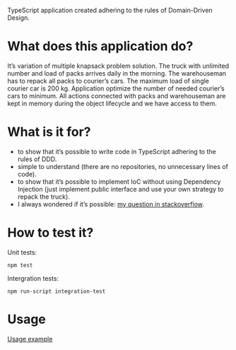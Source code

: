 TypeScript application created adhering to the rules of Domain-Driven Design.

# What does this application do?
It’s variation of multiple knapsack problem solution. The truck with unlimited number and load of packs arrives daily in the morning. The warehouseman has to repack all packs to courier’s cars. The maximum load of single courier car is 200 kg. Application optimize the number of needed courier’s cars to minimum. All actions connected with packs and warehouseman are kept in memory during the object lifecycle and we have access to them.

# What is it for?
 - to show that it’s possible to write code in TypeScript adhering to the rules of DDD.
 - simple to understand (there are no repositories, no unnecessary lines of code).
 - to show that it’s possible to implement IoC without using Dependency Injection (just implement public interface and use your own strategy to repack the truck).
 - I always wondered if it’s possible: [my question in stackoverflow](http://stackoverflow.com/questions/34027990/domain-driven-design-in-node-js-application).
 
# How to test it?
Unit tests:
```
npm test
```

Intergration tests:
```
npm run-script integration-test
```

# Usage
[Usage example](https://github.com/dawiddominiak/ddd-typescript-multiple-knapsack-problem-solution/blob/master/integration-test/workday.ts#L37)